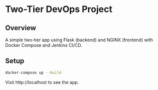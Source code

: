 # Two-Tier DevOps Project

## Overview
A simple two-tier app using Flask (backend) and NGINX (frontend) with Docker Compose and Jenkins CI/CD.

## Setup
```bash
docker-compose up --build
```

Visit http://localhost to see the app.
